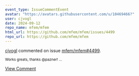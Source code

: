 ```yaml
---
event_type: IssueCommentEvent
avatar: "https://avatars.githubusercontent.com/u/10469466?"
user: cjvogl
date: 2024-09-12
repo_name: mfem/mfem
html_url: https://github.com/mfem/mfem/issues/4499
repo_url: https://github.com/mfem/mfem
---
```


<a href='https://github.com/cjvogl' target='_blank'>cjvogl</a> commented on issue <a href='https://github.com/mfem/mfem/issues/4499' target='_blank'>mfem/mfem#4499</a>.

<small>Works greats, thanks @pazner!...</small>

<a href='https://github.com/mfem/mfem/issues/4499' target='_blank'>View Comment</a>